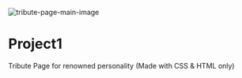 ![tribute-page-main-image](https://user-images.githubusercontent.com/83290371/129477231-bcdaf8a8-981e-47c1-9cd3-5ba3f908df10.jpg)
# Project1
Tribute Page for renowned personality (Made with CSS &amp; HTML only)
